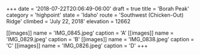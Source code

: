 +++
date = '2018-07-22T20:06:49-06:00'
draft = true
title = 'Borah Peak'
category = 'highpoint'
state = 'Idaho'
route = 'Southwest (Chicken-Out) Ridge'
climbed = 'July 22, 2018'
elevation = 12662

[[images]]
name = 'IMG_0845.jpeg'
caption = 'A'
[[images]]
name = 'IMG_0829.jpeg'
caption = 'B'
[[images]]
name = 'IMG_0838.jpeg'
caption = 'C'
[[images]]
name = 'IMG_0826.jpeg'
caption = 'D'
+++
